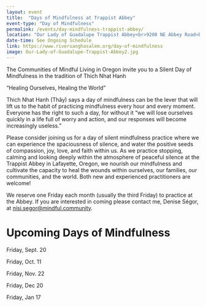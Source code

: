 ```yaml
---
layout: event
title:  "Days of Mindfulness at Trappist Abbey"
event-type: "Day of Mindfulness"
permalink: /events/day-mindfulness-trappist-abbey/
location: "Our Lady of Guadalupe Trappist Abbey<br>9200 NE Abbey Road<br>Carlton , OR"
date-time: See Ongoing Schedule
link: https://www.riversanghasalem.org/day-of-mindfulness
image: Our-Lady-of-Guadalupe-Trappist-Abbey2.jpg
---
```


The Communities of Mindful Living in Oregon invite you to a Silent Day of Mindfulness in the tradition of Thich Nhat Hanh

“Healing Ourselves, Healing the World”

Thich Nhat Hanh (Thây) says a day of mindfulness can be the lever that will lift us to the habit of practicing mindfulness every hour and every moment. Everyone has the right to such a day, for without it “we will lose ourselves quickly in a life full of worry and action, and our responses will become increasingly useless.”

Please consider joining us for a day of silent mindfulness practice where we can experience the spaciousness of silence, and water the positive seeds of compassion, joy, love, and faith within us. As we practice stopping, calming and looking deeply within the atmosphere of peaceful silence at the Trappist Abbey in Lafayette, Oregon, we nourish our mindfulness and cultivate the capacity to heal the wounds within ourselves, our families, our communities, and the world. Both new and experienced practitioners are welcome!

We reserve one Friday each month (usually the third Friday) to practice at the Abbey.  If you are interested in coming please contact me, Denise Ségor, at <nisi.segor@mindful.community>.

# Upcoming Days of Mindfulness


Friday, Sept. 20

Friday, Oct. 11

Friday, Nov. 22

Friday, Dec 20

Friday, Jan 17
